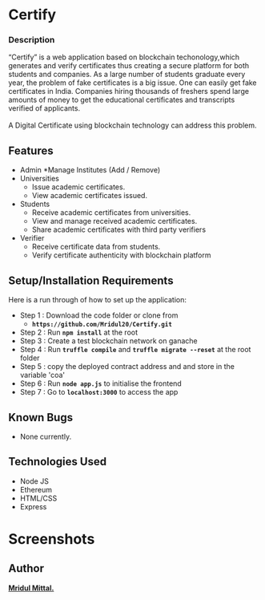 # Certify
### Description


“Certify” is a web application based on blockchain techonology,which generates and verify certificates thus creating a secure platform for both students and companies. As a large number of students graduate every year, the problem of fake certificates is a big issue. One can easily get fake certificates in India. Companies hiring
thousands of freshers spend large amounts of money to get the educational certificates and transcripts verified of applicants. 
<br /><br />
A Digital Certificate using blockchain technology can address this problem. 


## Features
* Admin
  *Manage Institutes (Add / Remove)
* Universities
  * Issue academic certificates.
  * View academic certificates issued.
* Students
  * Receive academic certificates from universities.
  * View and manage received academic certificates.
  * Share academic certificates with third party verifiers
* Verifier
  * Receive certificate data from students.
  * Verify certificate authenticity with blockchain platform

## Setup/Installation Requirements
Here is a run through of how to set up the application:

* Step 1 : Download the code folder or clone from 
  * **`https://github.com/Mridul20/Certify.git`** 
* Step 2 : Run  **`npm install`** at the root
* Step 3 : Create a test blockchain network on ganache
* Step 4 : Run  **`truffle compile`** and  **`truffle migrate --reset`** at the root folder
* Step 5 : copy the deployed contract address and and store in the variable 'coa'
* Step 6 : Run  **`node app.js`** to initialise the frontend
* Step 7 : Go to **`localhost:3000`** to access the app


## Known Bugs
* None currently.


## Technologies Used

- Node JS
- Ethereum
- HTML/CSS
- Express

# Screenshots

<!-- <img src="https://github.com/Mridul20/VoteIt/blob/main/screenshots/ss1.PNG" alt=""  width="700" height="400" />
<img src="https://github.com/Mridul20/VoteIt/blob/main/screenshots/ss2.PNG" alt=""  width="700" height="400" />
<img src="https://github.com/Mridul20/VoteIt/blob/main/screenshots/ss3.PNG" alt=""  width="700" height="400" /> -->


## Author
 **[Mridul Mittal.](https://github.com/Mridul20)**
